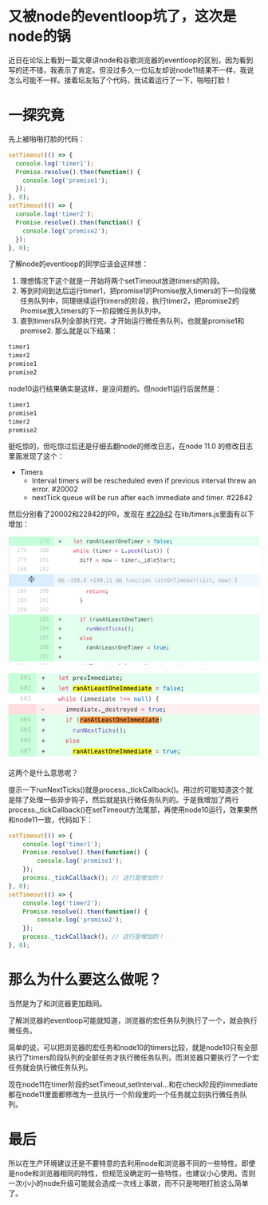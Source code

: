 # 又被node的eventloop坑了，这次是node的锅
近日在论坛上看到一篇文章讲node和谷歌浏览器的eventloop的区别，因为看到写的还不错，我表示了肯定。但没过多久一位坛友却说node11结果不一样，我说怎么可能不一样。接着坛友贴了个代码，我试着运行了一下，啪啪打脸！

# 一探究竟
先上被啪啪打脸的代码：
```js
setTimeout(() => {
  console.log('timer1');
  Promise.resolve().then(function() {
    console.log('promise1');
  });
}, 0);
setTimeout(() => {
  console.log('timer2');
  Promise.resolve().then(function() {
    console.log('promise2');
  });
}, 0);
```

了解node的eventloop的同学应该会这样想：
1. 理想情况下这个就是一开始将两个setTimeout放进timers的阶段。
2. 等到时间到达后运行timer1，把promise1的Promise放入timers的下一阶段微任务队列中，同理继续运行timers的阶段，执行timer2，把promise2的Promise放入timers的下一阶段微任务队列中。
3. 直到timers队列全部执行完，才开始运行微任务队列，也就是promise1和promise2.
那么就是以下结果：
```js
timer1
timer2
promise1
promise2
```
node10运行结果确实是这样，是没问题的。但node11运行后居然是：
```js
timer1
promise1
timer2
promise2
```
挺吃惊的，但吃惊过后还是仔细去翻node的修改日志，在node 11.0 的修改日志里面发现了这个：
* Timers
    * Interval timers will be rescheduled even if previous interval threw an error. #20002
    * nextTick queue will be run after each immediate and timer. #22842

然后分别看了20002和22842的PR，发现在 [#22842](https://github.com/nodejs/node/pull/22842) 在lib/timers.js里面有以下增加：

![timer.png](./timer.png)

![immediate.png](./immediate.png)

这两个是什么意思呢？

提示一下runNextTicks()就是process._tickCallback()。用过的可能知道这个就是除了处理一些异步钩子，然后就是执行微任务队列的。于是我增加了两行process._tickCallback()在setTimeout方法尾部，再使用node10运行，效果果然和node11一致，代码如下：
```js
setTimeout(() => {
    console.log('timer1');
    Promise.resolve().then(function() {
        console.log('promise1');
    });
    process._tickCallback(); // 这行是增加的！
}, 0);
setTimeout(() => {
    console.log('timer2');
    Promise.resolve().then(function() {
        console.log('promise2');
    });
    process._tickCallback(); // 这行是增加的！
}, 0);

```

# 那么为什么要这么做呢？
当然是为了和浏览器更加趋同。

了解浏览器的eventloop可能就知道，浏览器的宏任务队列执行了一个，就会执行微任务。

简单的说，可以把浏览器的宏任务和node10的timers比较，就是node10只有全部执行了timers阶段队列的全部任务才执行微任务队列，而浏览器只要执行了一个宏任务就会执行微任务队列。

现在node11在timer阶段的setTimeout,setInterval...和在check阶段的immediate都在node11里面都修改为一旦执行一个阶段里的一个任务就立刻执行微任务队列。


# 最后
所以在生产环境建议还是不要特意的去利用node和浏览器不同的一些特性。即使是node和浏览器相同的特性，但规范没确定的一些特性，也建议小心使用。否则一次小小的node升级可能就会造成一次线上事故，而不只是啪啪打脸这么简单了。